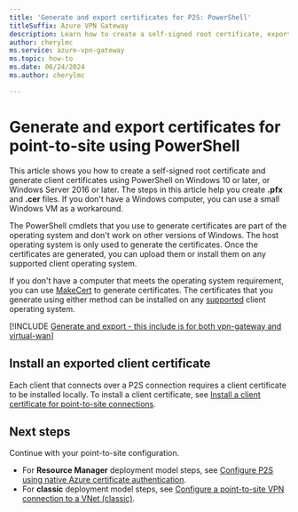 ```yaml
---
title: 'Generate and export certificates for P2S: PowerShell'
titleSuffix: Azure VPN Gateway
description: Learn how to create a self-signed root certificate, export a public key, and generate client certificates for VPN Gateway point-to-site connections.
author: cherylmc
ms.service: azure-vpn-gateway
ms.topic: how-to
ms.date: 06/24/2024
ms.author: cherylmc

---
```

# Generate and export certificates for point-to-site using PowerShell

This article shows you how to create a self-signed root certificate and generate client certificates using PowerShell on Windows 10 or later, or Windows Server 2016 or later. The steps in this article help you create **.pfx** and **.cer** files. If you don't have a Windows computer, you can use a small Windows VM as a workaround.

The PowerShell cmdlets that you use to generate certificates are part of the operating system and don't work on other versions of Windows. The host operating system is only used to generate the certificates. Once the certificates are generated, you can upload them or install them on any supported client operating system.

If you don't have a computer that meets the operating system requirement, you can use [MakeCert](vpn-gateway-certificates-point-to-site-makecert.md) to generate certificates. The certificates that you generate using either method can be installed on any [supported](point-to-site-certificate-gateway.md#faq) client operating system.

[!INCLUDE [Generate and export - this include is for both vpn-gateway and virtual-wan](../../includes/vpn-gateway-generate-export-certificates-include.md)]

## <a name="install"></a>Install an exported client certificate

Each client that connects over a P2S connection requires a client certificate to be installed locally. To install a client certificate, see [Install a client certificate for point-to-site connections](point-to-site-how-to-vpn-client-install-azure-cert.md).

## Next steps

Continue with your point-to-site configuration.

* For **Resource Manager** deployment model steps, see [Configure P2S using native Azure certificate authentication](point-to-site-certificate-gateway.md).
* For **classic** deployment model steps, see [Configure a point-to-site VPN connection to a VNet (classic)](vpn-gateway-howto-point-to-site-classic-azure-portal.md).